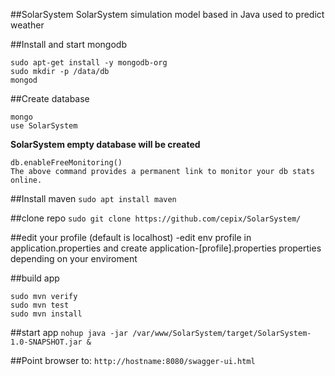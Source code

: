 ##SolarSystem
SolarSystem simulation model based in Java used to predict weather

##Install and start mongodb
```
sudo apt-get install -y mongodb-org
sudo mkdir -p /data/db
mongod
```

##Create database

```
mongo
use SolarSystem
```
**SolarSystem empty database will be created**
```
db.enableFreeMonitoring()
The above command provides a permanent link to monitor your db stats online.
```

##Install maven
`sudo apt install maven`

##clone repo
`sudo git clone https://github.com/cepix/SolarSystem/`

##edit your profile (default is localhost)
-edit env profile in application.properties and create application-[profile].properties properties depending on your enviroment

##build app
```
sudo mvn verify
sudo mvn test
sudo mvn install
```

##start app
`nohup java -jar /var/www/SolarSystem/target/SolarSystem-1.0-SNAPSHOT.jar &`

##Point browser to:
`http://hostname:8080/swagger-ui.html`



